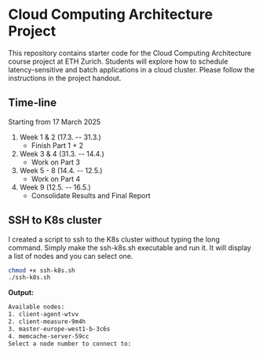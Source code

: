 # Cloud Computing Architecture Project

This repository contains starter code for the Cloud Computing Architecture course project at ETH Zurich. Students will explore how to schedule latency-sensitive and batch applications in a cloud cluster. Please follow the instructions in the project handout.

## Time-line

Starting from 17 March 2025

1. Week 1 & 2 (17.3. -- 31.3.)
   - Finish Part 1 + 2
2. Week 3 & 4 (31.3. -- 14.4.)
   - Work on Part 3
3. Week 5 - 8 (14.4. -- 12.5.)
   - Work on Part 4
4. Week 9 (12.5. -- 16.5.)
   - Consolidate Results and Final Report

## SSH to K8s cluster

I created a script to ssh to the K8s cluster without typing the long command.
Simply make the ssh-k8s.sh executable and run it. It will display a list of nodes and you can select one.

```bash
chmod +x ssh-k8s.sh
./ssh-k8s.sh
```

**Output:**

```bash
Available nodes:
1. client-agent-wtvv
2. client-measure-9m4h
3. master-europe-west1-b-3c6s
4. memcache-server-59cc
Select a node number to connect to:
```
